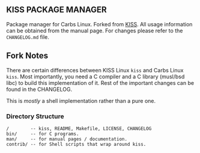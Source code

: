 KISS PACKAGE MANAGER
--------------------

Package manager for Carbs Linux. Forked from [KISS]. All
usage information can be obtained from the manual page.
For changes please refer to the `CHANGELOG.md` file.

[KISS]: https://github.com/kisslinux/kiss

## Fork Notes

There are certain differences between KISS Linux `kiss` and
Carbs Linux `kiss`. Most importantly, you need a C compiler
and a C library (musl/bsd libc) to build this implementation
of it. Rest of the important changes can be found in the CHANGELOG.

This is _mostly_ a shell implementation rather than a pure one.

### Directory Structure

    /        -- kiss, README, Makefile, LICENSE, CHANGELOG
    bin/     -- for C programs.
    man/     -- for manual pages / documentation.
    contrib/ -- for Shell scripts that wrap around kiss.
